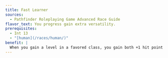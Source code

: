 ```yaml
---
title: Fast Learner
sources:
  - Pathfinder Roleplaying Game Advanced Race Guide
flavor_text: You progress gain extra versatility.
prerequisites:
  - Int 13
  - "[human](/races/human/)"
benefit: |
  When you gain a level in a favored class, you gain both +1 hit point and +1 skill rank instead of choosing either one or the other benefit or you can choose an alternate class reward.
---
```


